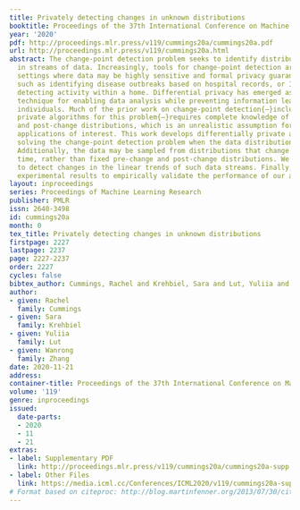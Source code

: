 ```yaml
---
title: Privately detecting changes in unknown distributions
booktitle: Proceedings of the 37th International Conference on Machine Learning
year: '2020'
pdf: http://proceedings.mlr.press/v119/cummings20a/cummings20a.pdf
url: http://proceedings.mlr.press/v119/cummings20a.html
abstract: The change-point detection problem seeks to identify distributional changes
  in streams of data. Increasingly, tools for change-point detection are applied in
  settings where data may be highly sensitive and formal privacy guarantees are required,
  such as identifying disease outbreaks based on hospital records, or IoT devices
  detecting activity within a home. Differential privacy has emerged as a powerful
  technique for enabling data analysis while preventing information leakage about
  individuals. Much of the prior work on change-point detection{—}including the only
  private algorithms for this problem{—}requires complete knowledge of the pre-change
  and post-change distributions, which is an unrealistic assumption for many practical
  applications of interest. This work develops differentially private algorithms for
  solving the change-point detection problem when the data distributions are unknown.
  Additionally, the data may be sampled from distributions that change smoothly over
  time, rather than fixed pre-change and post-change distributions. We apply our algorithms
  to detect changes in the linear trends of such data streams. Finally, we also provide
  experimental results to empirically validate the performance of our algorithms.
layout: inproceedings
series: Proceedings of Machine Learning Research
publisher: PMLR
issn: 2640-3498
id: cummings20a
month: 0
tex_title: Privately detecting changes in unknown distributions
firstpage: 2227
lastpage: 2237
page: 2227-2237
order: 2227
cycles: false
bibtex_author: Cummings, Rachel and Krehbiel, Sara and Lut, Yuliia and Zhang, Wanrong
author:
- given: Rachel
  family: Cummings
- given: Sara
  family: Krehbiel
- given: Yuliia
  family: Lut
- given: Wanrong
  family: Zhang
date: 2020-11-21
address: 
container-title: Proceedings of the 37th International Conference on Machine Learning
volume: '119'
genre: inproceedings
issued:
  date-parts:
  - 2020
  - 11
  - 21
extras:
- label: Supplementary PDF
  link: http://proceedings.mlr.press/v119/cummings20a/cummings20a-supp.pdf
- label: Other Files
  link: https://media.icml.cc/Conferences/ICML2020/v119/cummings20a-supp.zip
# Format based on citeproc: http://blog.martinfenner.org/2013/07/30/citeproc-yaml-for-bibliographies/
---
```


